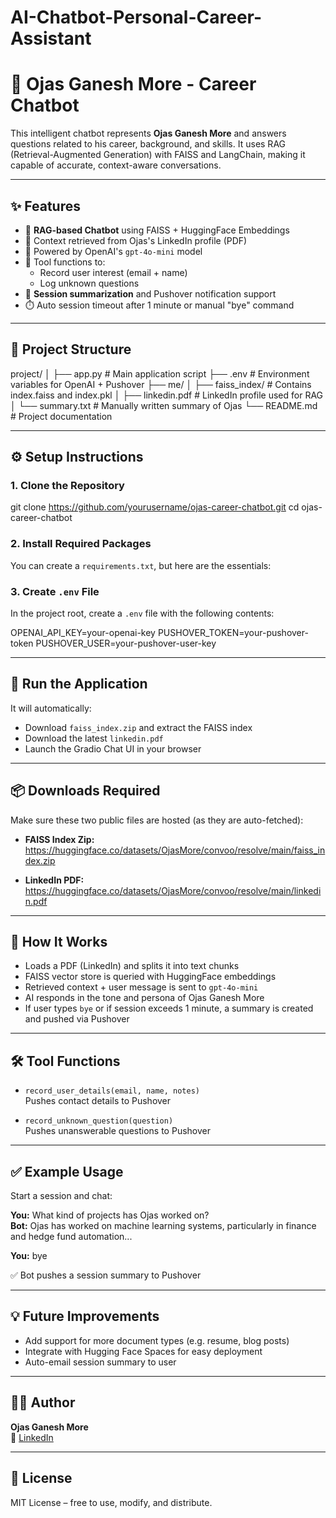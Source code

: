 # AI-Chatbot-Personal-Career-Assistant

# 🤖 Ojas Ganesh More - Career Chatbot

This intelligent chatbot represents **Ojas Ganesh More** and answers questions related to his career, background, and skills. It uses RAG (Retrieval-Augmented Generation) with FAISS and LangChain, making it capable of accurate, context-aware conversations.

---

## ✨ Features

- 🧠 **RAG-based Chatbot** using FAISS + HuggingFace Embeddings  
- 📄 Context retrieved from Ojas's LinkedIn profile (PDF)  
- 💬 Powered by OpenAI's `gpt-4o-mini` model  
- 🧰 Tool functions to:
  - Record user interest (email + name)
  - Log unknown questions
- 🔔 **Session summarization** and Pushover notification support  
- ⏱️ Auto session timeout after 1 minute or manual "bye" command  

---

## 📁 Project Structure

project/
│
├── app.py # Main application script
├── .env # Environment variables for OpenAI + Pushover
├── me/
│ ├── faiss_index/ # Contains index.faiss and index.pkl
│ ├── linkedin.pdf # LinkedIn profile used for RAG
│ └── summary.txt # Manually written summary of Ojas
└── README.md # Project documentation



---

## ⚙️ Setup Instructions

### 1. Clone the Repository

git clone https://github.com/yourusername/ojas-career-chatbot.git
cd ojas-career-chatbot


### 2. Install Required Packages

You can create a `requirements.txt`, but here are the essentials:


### 3. Create `.env` File

In the project root, create a `.env` file with the following contents:

OPENAI_API_KEY=your-openai-key
PUSHOVER_TOKEN=your-pushover-token
PUSHOVER_USER=your-pushover-user-key


---

## 🚀 Run the Application


It will automatically:

- Download `faiss_index.zip` and extract the FAISS index  
- Download the latest `linkedin.pdf`  
- Launch the Gradio Chat UI in your browser  

---

## 📦 Downloads Required

Make sure these two public files are hosted (as they are auto-fetched):

- **FAISS Index Zip:**  
  https://huggingface.co/datasets/OjasMore/convoo/resolve/main/faiss_index.zip

- **LinkedIn PDF:**  
  https://huggingface.co/datasets/OjasMore/convoo/resolve/main/linkedin.pdf

---

## 🧠 How It Works

- Loads a PDF (LinkedIn) and splits it into text chunks  
- FAISS vector store is queried with HuggingFace embeddings  
- Retrieved context + user message is sent to `gpt-4o-mini`  
- AI responds in the tone and persona of Ojas Ganesh More  
- If user types `bye` or if session exceeds 1 minute, a summary is created and pushed via Pushover  

---

## 🛠️ Tool Functions

- `record_user_details(email, name, notes)`  
  Pushes contact details to Pushover  

- `record_unknown_question(question)`  
  Pushes unanswerable questions to Pushover  

---

## ✅ Example Usage

Start a session and chat:

**You:** What kind of projects has Ojas worked on?  
**Bot:** Ojas has worked on machine learning systems, particularly in finance and hedge fund automation...

**You:** bye  

✅ Bot pushes a session summary to Pushover

---

## 💡 Future Improvements

- Add support for more document types (e.g. resume, blog posts)  
- Integrate with Hugging Face Spaces for easy deployment  
- Auto-email session summary to user  

---

## 👨‍💻 Author

**Ojas Ganesh More**  
🔗 [LinkedIn](https://www.linkedin.com/in/ojasmore25/)

---

## 📜 License

MIT License – free to use, modify, and distribute.


